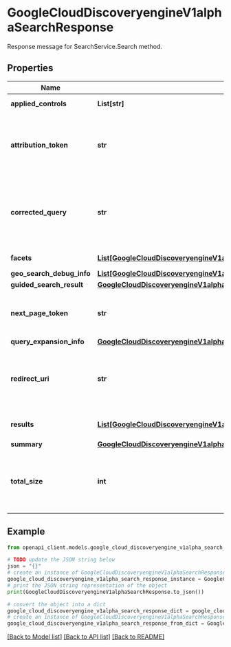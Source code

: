 # GoogleCloudDiscoveryengineV1alphaSearchResponse

Response message for SearchService.Search method.

## Properties

Name | Type | Description | Notes
------------ | ------------- | ------------- | -------------
**applied_controls** | **List[str]** | Controls applied as part of the Control service. | [optional] 
**attribution_token** | **str** | A unique search token. This should be included in the UserEvent logs resulting from this search, which enables accurate attribution of search model performance. | [optional] 
**corrected_query** | **str** | Contains the spell corrected query, if found. If the spell correction type is AUTOMATIC, then the search results are based on corrected_query. Otherwise the original query is used for search. | [optional] 
**facets** | [**List[GoogleCloudDiscoveryengineV1alphaSearchResponseFacet]**](GoogleCloudDiscoveryengineV1alphaSearchResponseFacet.md) | Results of facets requested by user. | [optional] 
**geo_search_debug_info** | [**List[GoogleCloudDiscoveryengineV1alphaSearchResponseGeoSearchDebugInfo]**](GoogleCloudDiscoveryengineV1alphaSearchResponseGeoSearchDebugInfo.md) |  | [optional] 
**guided_search_result** | [**GoogleCloudDiscoveryengineV1alphaSearchResponseGuidedSearchResult**](GoogleCloudDiscoveryengineV1alphaSearchResponseGuidedSearchResult.md) |  | [optional] 
**next_page_token** | **str** | A token that can be sent as SearchRequest.page_token to retrieve the next page. If this field is omitted, there are no subsequent pages. | [optional] 
**query_expansion_info** | [**GoogleCloudDiscoveryengineV1alphaSearchResponseQueryExpansionInfo**](GoogleCloudDiscoveryengineV1alphaSearchResponseQueryExpansionInfo.md) |  | [optional] 
**redirect_uri** | **str** | The URI of a customer-defined redirect page. If redirect action is triggered, no search is performed, and only redirect_uri and attribution_token are set in the response. | [optional] 
**results** | [**List[GoogleCloudDiscoveryengineV1alphaSearchResponseSearchResult]**](GoogleCloudDiscoveryengineV1alphaSearchResponseSearchResult.md) | A list of matched documents. The order represents the ranking. | [optional] 
**summary** | [**GoogleCloudDiscoveryengineV1alphaSearchResponseSummary**](GoogleCloudDiscoveryengineV1alphaSearchResponseSummary.md) |  | [optional] 
**total_size** | **int** | The estimated total count of matched items irrespective of pagination. The count of results returned by pagination may be less than the total_size that matches. | [optional] 

## Example

```python
from openapi_client.models.google_cloud_discoveryengine_v1alpha_search_response import GoogleCloudDiscoveryengineV1alphaSearchResponse

# TODO update the JSON string below
json = "{}"
# create an instance of GoogleCloudDiscoveryengineV1alphaSearchResponse from a JSON string
google_cloud_discoveryengine_v1alpha_search_response_instance = GoogleCloudDiscoveryengineV1alphaSearchResponse.from_json(json)
# print the JSON string representation of the object
print(GoogleCloudDiscoveryengineV1alphaSearchResponse.to_json())

# convert the object into a dict
google_cloud_discoveryengine_v1alpha_search_response_dict = google_cloud_discoveryengine_v1alpha_search_response_instance.to_dict()
# create an instance of GoogleCloudDiscoveryengineV1alphaSearchResponse from a dict
google_cloud_discoveryengine_v1alpha_search_response_from_dict = GoogleCloudDiscoveryengineV1alphaSearchResponse.from_dict(google_cloud_discoveryengine_v1alpha_search_response_dict)
```
[[Back to Model list]](../README.md#documentation-for-models) [[Back to API list]](../README.md#documentation-for-api-endpoints) [[Back to README]](../README.md)


